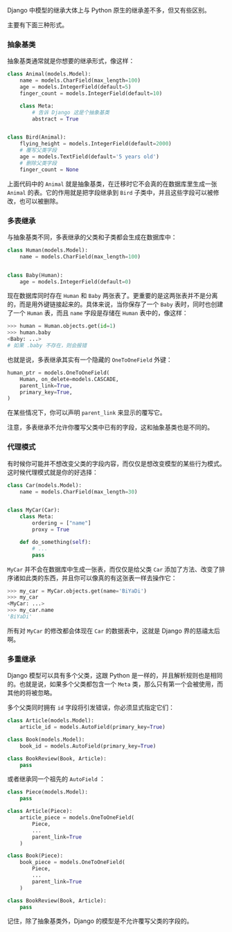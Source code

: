 Django 中模型的继承大体上与 Python 原生的继承差不多，但又有些区别。

主要有下面三种形式。

### 抽象基类

抽象基类通常就是你想要的继承形式，像这样：

```python
class Animal(models.Model):
    name = models.CharField(max_length=100)
    age = models.IntegerField(default=5)
    finger_count = models.IntegerField(default=10)

    class Meta:
        # 告诉 Django 这是个抽象基类
        abstract = True


class Bird(Animal):
    flying_height = models.IntegerField(default=2000)
    # 覆写父类字段
    age = models.TextField(default='5 years old')
    # 删除父类字段
    finger_count = None
```

上面代码中的 `Animal` 就是抽象基类，在迁移时它不会真的在数据库里生成一张 `Animal` 的表。它的作用就是把字段继承到 `Bird` 子类中，并且这些字段可以被修改，也可以被删除。

### 多表继承

与抽象基类不同，多表继承的父类和子类都会生成在数据库中：

```python
class Human(models.Model):
    name = models.CharField(max_length=100)


class Baby(Human):
    age = models.IntegerField(default=0)
```

现在数据库同时存在 `Human` 和 `Baby` 两张表了。更重要的是这两张表并不是分离的，而是用外键链接起来的。具体来说，当你保存了一个 `Baby` 表时，同时也创建了一个 `Human` 表，而且 `name` 字段是存储在 `Human` 表中的，像这样：

```python
>>> human = Human.objects.get(id=1)
>>> human.baby
<Baby: ...>
# 如果 .baby 不存在，则会报错
```

也就是说，多表继承其实有一个隐藏的 `OneToOneField` 外键：

```python
human_ptr = models.OneToOneField(
    Human, on_delete=models.CASCADE,
    parent_link=True,
    primary_key=True,
)
```

在某些情况下，你可以声明 `parent_link` 来显示的覆写它。

注意，多表继承不允许你覆写父类中已有的字段，这和抽象基类也是不同的。

### 代理模式

有时候你可能并不想改变父类的字段内容，而仅仅是想改变模型的某些行为模式。这时候代理模式就是你的好选择：

```python
class Car(models.Model):
    name = models.CharField(max_length=30)


class MyCar(Car):
    class Meta:
        ordering = ["name"]
        proxy = True

    def do_something(self):
        # ...
        pass
```

`MyCar` 并不会在数据库中生成一张表，而仅仅是给父类 `Car` 添加了方法、改变了排序诸如此类的东西，并且你可以像真的有这张表一样去操作它：

```python
>>> my_car = MyCar.objects.get(name='BiYaDi')
>>> my_car
<MyCar: ...>
>>> my_car.name
'BiYaDi'
```

所有对 `MyCar` 的修改都会体现在 `Car` 的数据表中，这就是 Django 界的慈禧太后啊。

### 多重继承

Django 模型可以具有多个父类，这跟 Python 是一样的，并且解析规则也是相同的。也就是说，如果多个父类都包含一个 `Meta` 类，那么只有第一个会被使用，而其他的将被忽略。

多个父类同时拥有 `id` 字段将引发错误，你必须显式指定它们：

```python
class Article(models.Model):
    article_id = models.AutoField(primary_key=True)

class Book(models.Model):
    book_id = models.AutoField(primary_key=True)

class BookReview(Book, Article):
    pass
```

或者继承同一个祖先的 `AutoField` ：

```python
class Piece(models.Model):
    pass

class Article(Piece):
    article_piece = models.OneToOneField(
        Piece,
        ...
        parent_link=True
    )

class Book(Piece):
    book_piece = models.OneToOneField(
        Piece, 
        ...
        parent_link=True
    )

class BookReview(Book, Article):
    pass
```

记住，除了抽象基类外，Django 的模型是不允许覆写父类的字段的。